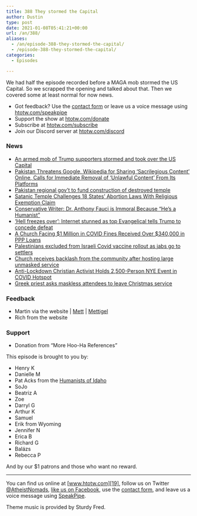 ```yaml
---
title: 388 They stormed the Capital
author: Dustin
type: post
date: 2021-01-08T05:41:21+00:00
url: /an/388/
aliases:
  - /an/episode-388-they-stormed-the-capital/
  - /episode-388-they-stormed-the-capital/
categories:
  - Episodes

---
```

<div id="buzzsprout-player-10552721"></div><script src="https://www.buzzsprout.com/1983601/10552721-388-they-stormed-the-capital.js?container_id=buzzsprout-player-10552721&player=small" type="text/javascript" charset="utf-8"></script>

We had half the episode recorded before a MAGA mob stormed the US Capital. So we scrapped the opening and talked about that. Then we covered some at least normal for now news.

<!--more-->

 * Got feedback? Use the <a href="https://htotw.com/contact" target="_blank" rel="noopener">contact form</a> or leave us a voice message using [htotw.com/speakpipe][1]
 * Support the show at [htotw.com/donate][2]
 * Subscribe at [htotw.com/subscribe][3]
 * Join our Discord server at [htotw.com/discord][4]

### News

  *  [An armed mob of Trump supporters stormed and took over the US Capital][5]
  *  [Pakistan Threatens Google, Wikipedia for Sharing &#8216;Sacrilegious Content&#8217; Online, Calls for Immediate Removal of &#8216;Unlawful Content&#8217; From Its Platforms][6]
  *  [Pakistan regional gov&#8217;t to fund construction of destroyed temple][7]
  *  [Satanic Temple Challenges 18 States&#8217; Abortion Laws With Religious Exemption Claim][8]
  *  [Conservative Writer: Dr. Anthony Fauci is Immoral Because &#8220;He&#8217;s a Humanist&#8221;][9]
  * [&#8216;Hell freezes over&#8217;: Internet stunned as top Evangelical tells Trump to concede defeat][10]
  *  [A Church Facing $1 Million in COVID Fines Received Over $340,000 in PPP Loans][11]
  *  [Palestinians excluded from Israeli Covid vaccine rollout as jabs go to settlers][12]
  *  [Church receives backlash from the community after hosting large unmasked service][13]
  *  [Anti-Lockdown Christian Activist Holds 2,500-Person NYE Event in COVID Hotspot][14]
  *  [Greek priest asks maskless attendees to leave Christmas service][15]

### Feedback

  * Martin via the website | [Mett][16] | [Mettigel][17]
  * Rich from the website

### Support

  * Donation from &#8220;More Hoo-Ha References&#8221;

This episode is brought to you by:

  * Henry K
  * Danielle M
  * Pat Acks from the [Humanists of Idaho][18]
  * SoJo
  * Beatriz A
  * Zoe
  * Darryl G
  * Arthur K
  * Samuel
  * Erik from Wyoming
  * Jennifer N
  * Erica B
  * Richard G
  * Balázs
  * Rebecca P

And by our $1 patrons and those who want no reward.

* * *

You can find us online at [www.htotw.com][19], follow us on Twitter [@AtheistNomads][20], [like us on Facebook][21], use the [contact form](https://htotw.com/contact), and leave us a voice message using [SpeakPipe][1].

Theme music is provided by Sturdy Fred.

 [1]: https://htotw.com/speakpipe
 [2]: https://htotw.com/donate
 [3]: https://htotw.com/subscribe
 [4]: https://htotw.com/discord
 [5]: https://en.wikipedia.org/wiki/2021_storming_of_the_United_States_Capitol
 [6]: https://in.news.yahoo.com/pakistan-threatens-google-wikipedia-sharing-095825118.html
 [7]: https://www.aljazeera.com/news/2021/1/1/provincial-government-to-pay-for-pakistan-hindu-temple-destroyed
 [8]: https://www.newsweek.com/satanic-temple-challenges-18-states-abortion-laws-religious-exemption-claim-1558399
 [9]: https://friendlyatheist.patheos.com/2021/01/01/conservative-trashes-dr-anthony-fauci-as-immoral-because-hes-a-humanist/
 [10]: https://www.rawstory.com/trump-evangelicals-2649609609/
 [11]: https://friendlyatheist.patheos.com/2020/12/26/a-church-facing-1-million-in-covid-fines-received-over-340000-in-ppp-loans/
 [12]: https://www.theguardian.com/world/2021/jan/03/palestinians-excluded-from-israeli-covid-vaccine-rollout-as-jabs-go-to-settlers
 [13]: https://ktvl.com/news/coronavirus/church-receives-backlash-from-the-community-after-hosting-large-unmasked-service
 [14]: https://www.newsweek.com/anti-lockdown-christian-activist-holds-2500-person-nye-event-covid-hotspot-1558470
 [15]: https://greekcitytimes.com/2020/12/29/priest-christmas-church-service/
 [16]: https://en.wikipedia.org/wiki/Mett
 [17]: https://de.wikipedia.org/wiki/Mettigel
 [18]: https://www.humanistsofidaho.org/
 [19]: https://www.htotw.com/
 [20]: https://twitter.com/AtheistNomads
 [21]: https://htotw.com/facebook